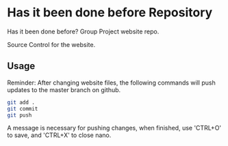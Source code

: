 # Has it been done before Repository
Has it been done before? Group Project website repo.

Source Control for the website.


## Usage
Reminder: After changing website files, the following commands will push updates to the master branch on github.
```bash
git add .
git commit
git push
```
A message is necessary for pushing changes, when finished,  use 'CTRL+O' to save, and 'CTRL+X' to close nano.
